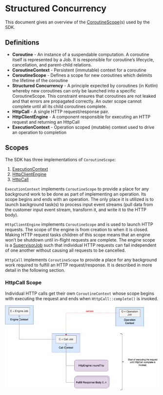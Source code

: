 # Structured Concurrency

This document gives an overview of the [CoroutineScope](https://kotlinlang.org/api/kotlinx.coroutines/kotlinx-coroutines-core/kotlinx.coroutines/-coroutine-scope/)(s) 
used by the SDK.

## Definitions

* **Coroutine** - An instance of a suspendable computation. A coroutine itself is represented by a Job. It is responsible for coroutine’s lifecycle, cancellation, and parent-child relations.
* **CoroutineContext** - Persistent (immutable) context for a coroutine
* **CoroutineScope** - Defines a scope for new coroutines which delimits the lifetime of the coroutine
* **Structured Concurrency** - A principle expected by coroutines (in Kotlin) whereby new coroutines can only be launched into a specific CoroutineScope. This constraint ensures that coroutines are not leaked and that errors are propagated correctly. An outer scope cannot complete until all its child coroutines complete. 
* **HttpCall** - A single HTTP request/response pair. 
* **HttpClientEngine** - A component responsible for executing an HTTP request and returning an HttpCall
* **ExecutionContext** - Operation scoped (mutable) context used to drive an operation to completion


## Scopes

The SDK has three implementations of `CoroutineScope`:

1. [ExecutionContext](https://github.com/awslabs/smithy-kotlin/blob/main/runtime/runtime-core/common/src/aws/smithy/kotlin/runtime/operation/ExecutionContext.kt#L16)
2. [HttpClientEngine](https://github.com/awslabs/smithy-kotlin/blob/main/runtime/protocol/http-client/common/src/aws/smithy/kotlin/runtime/http/engine/HttpClientEngine.kt#L20)
3. [HttpCall](https://github.com/awslabs/smithy-kotlin/blob/main/runtime/protocol/http/common/src/aws/smithy/kotlin/runtime/http/response/HttpCall.kt#L28)
    

`ExecutionContext` implements `CoroutineScope` to provide a place for any background work to be done as part of implementing an operation. 
Its scope begins and ends with an operation. The only place it is utilized is to launch background task(s) to process input event streams 
(pull data from the customer input event stream, transform it, and write it to the HTTP body). 

`HttpClientEngine` implements `CoroutineScope` and is used to launch HTTP requests. The scope of the engine is from creation to when it is closed.
Making HTTP request tasks children of this scope means that an engine won’t be shutdown until in-flight requests are complete.
The engine scope is a [SupervisorJob](https://kotlinlang.org/api/kotlinx.coroutines/kotlinx-coroutines-core/kotlinx.coroutines/-supervisor-job.html) such that individual HTTP requests can fail independent of one another without causing all requests to be cancelled.

`HttpCall` implements `CoroutineScope` to provide a place for any background work required to fulfill an HTTP request/response. It is described
in more detail in the following section.

### HttpCall Scope

Individual HTTP calls get their own `CoroutineContext` whose scope begins with executing the request and ends when `HttpCall::complete()` is invoked.


![HttpCall Context](resources/HttpCall-Context.png)
